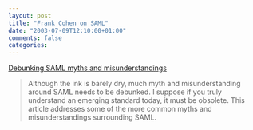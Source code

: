 ```yaml
---
layout: post
title: "Frank Cohen on SAML"
date: "2003-07-09T12:10:00+01:00"
comments: false
categories: 
---
```


<p><a href="http://www-106.ibm.com/developerworks/xml/library/x-samlmyth.html" title="Debunking SAML myths and misunderstandings">Debunking SAML myths and misunderstandings</a></p>

<blockquote>Although the ink is barely dry, much myth and misunderstanding around SAML needs to be debunked. I suppose if you truly understand an emerging standard today, it must be obsolete. This article addresses some of the more common myths and misunderstandings surrounding SAML.</blockquote>

